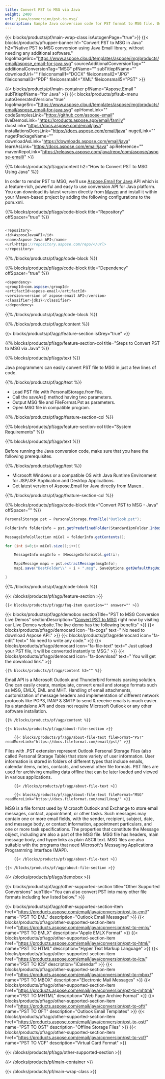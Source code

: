 ```yaml
---
title: Convert PST to MSG via Java 
weight: 2400
url: /java/conversion/pst-to-msg/ 
description: Sample Java conversion code for PST format to MSG file. Use this example code to export message to MSG within any Web or Desktop Java based application.
---
```


{{< blocks/products/pf/main-wrap-class isAutogenPage="true">}}
{{< blocks/products/pf/upper-banner h1="Convert PST to MSG in Java" h2="Native PST to MSG conversion using Java Email library, without needing any additional software." logoImageSrc="https://www.aspose.cloud/templates/aspose/img/products/email/aspose_email-for-java.svg" sourceAdditionalConversionTag="" additionalConversionTag="MSG" pfName="" subTitlepfName="" downloadUrl="" fileiconsmall1="DOCX" fileiconsmall2="JPG" fileiconsmall3="PDF" fileiconsmall4="XML" fileiconsmall5="PST" >}}

{{< blocks/products/pf/main-container pfName="Aspose.Email " subTitlepfName="for Java" >}}
{{< blocks/products/pf/sub-menu autoGeneratedVersion="true" logoImageSrc="https://www.aspose.cloud/templates/aspose/img/products/email/aspose_email-for-java.svg" apiHomeLink="" codeSamplesLink="https://github.com/aspose-email" liveDemosLink="https://products.aspose.app/email/family" docsLink="https://docs.aspose.com/email/java" installationsDocsLink="https://docs.aspose.com/email/java" nugetLink="" nugetPackageName="" downloadAsLink="https://downloads.aspose.com/email/java" learnAsLink="https://docs.aspose.com/email/java" apiReference="" mavenRepoLink="https://releases.aspose.com/java/repo/com/aspose/aspose-email/" >}}

{{% blocks/products/pf/agp/content h2="How to Convert PST to MSG Using Java" %}}

 In order to render PST to MSG, we’ll use
 [Aspose.Email for Java](https://products.aspose.com/email/java/) 
 API which is a feature-rich, powerful and easy to use conversion API for Java platform. You can download its latest version directly from
 [Maven](https://releases.aspose.com/java/repo/com/aspose/aspose-email/) 
 and install it within your Maven-based project by adding the following configurations to the pom.xml.

{{% blocks/products/pf/agp/code-block title="Repository" offSpacer="true" %}}

```cs

<repository>
<id>AsposeJavaAPI</id>
<name>Aspose Java API</name>
<url>https://repository.aspose.com/repo/</url>
</repository>

```

{{% /blocks/products/pf/agp/code-block %}}

{{% blocks/products/pf/agp/code-block title="Dependency" offSpacer="true" %}}

```cs
<dependency>
<groupId>com.aspose</groupId>
<artifactId>aspose-email</artifactId>
<version>version of aspose-email API</version>
<classifier>jdk17</classifier>
</dependency>

```

{{% /blocks/products/pf/agp/code-block %}}

{{% /blocks/products/pf/agp/content %}}

{{< blocks/products/pf/agp/feature-section isGrey="true" >}}

{{% blocks/products/pf/agp/feature-section-col title="Steps to Convert PST to MSG via Java" %}}

{{% blocks/products/pf/agp/text %}}

 Java programmers can easily convert PST file to MSG in just a few lines of code.

{{% /blocks/products/pf/agp/text %}}

+  Load PST file with PersonalStorage.fromFile.
+  Call the saveAs() method having two parameters.
+  Output MSG file and FileFormat.Pst as parameters.
+  Open MSG file in compatible program.

{{% /blocks/products/pf/agp/feature-section-col %}}

{{% blocks/products/pf/agp/feature-section-col title="System Requirements" %}}

{{% blocks/products/pf/agp/text %}}

 Before running the Java conversion code, make sure that you have the following prerequisites.

{{% /blocks/products/pf/agp/text %}}

-  Microsoft Windows or a compatible OS with Java Runtime Environment for JSP/JSF Application and Desktop Applications.
-  Get latest version of Aspose.Email for Java directly from
 [Maven](https://releases.aspose.com/java/repo/com/aspose/aspose-email/)  .

{{% /blocks/products/pf/agp/feature-section-col %}}

{{% blocks/products/pf/agp/code-block title="Convert PST to MSG - Java" offSpacer="" %}}

```cs
PersonalStorage pst = PersonalStorage.fromFile("Outlook.pst");

FolderInfo folderInfo = pst.getPredefinedFolder(StandardIpmFolder.Inbox);

MessageInfoCollection miCol = folderInfo.getContents();

for (int i=0;i< miCol.size();i++){

	MessageInfo msgInfo = (MessageInfo)miCol.get(i);

	MapiMessage mapi = pst.extractMessage(msgInfo);
	mapi.save("DestFolder\\" + i + ".msg", SaveOptions.getDefaultMsgUnicode());

}    

```

{{% /blocks/products/pf/agp/code-block %}}

{{< /blocks/products/pf/agp/feature-section >}}

    {{< blocks/products/pf/agp/faq-item question="" answer="" >}}
 

<!-- aboutfile Starts -->

{{< blocks/products/pf/agp/demobox sectionTitle="PST to MSG Conversion Live Demos" sectionDescription="[Convert PST to MSG](https://products.aspose.app/email/conversion/pst-to-msg) right now by visiting our Live Demos website.The live demo has the following benefits" >}}
        {{< blocks/products/pf/agp/democard icon="fa-cogs" text=" No need to download Aspose API." >}}
        {{< blocks/products/pf/agp/democard icon="fa-edit" text=" No need to write any code." >}}
        {{< blocks/products/pf/agp/democard icon="fa-file-text" text=" Just upload your PST file, it will be converted instantly to MSG." >}}
        {{< blocks/products/pf/agp/democard icon="fa-download" text=" You will get the download link." >}}

    {{% blocks/products/pf/agp/content h2="" %}}

 Email API is a Microsoft Outlook and Thunderbird formats parsing solution. One can easily create, manipulate, convert email and storage formats such as MSG, EMLX, EML and MHT. Handling of email attachments, customization of message headers and implementation of different network protocols like POP3, IMAP & SMTP to send & receive emails is much easier. Its a standalone API and does not require Microsoft Outlook or any other software installation. 



    {{% /blocks/products/pf/agp/content %}}

    {{< blocks/products/pf/agp/about-file-section >}}

        {{< blocks/products/pf/agp/about-file-text fileFormat="PST" readMoreLink="https://docs.fileformat.com/email/pst/" >}}

Files with .PST extension represent Outlook Personal Storage Files (also called Personal Storage Table) that store variety of user information. User information is stored in folders of different types that include emails, calendar items, notes, contacts, and several other file formats. PST files are used for archiving emailing data offline that can be later loaded and viewed in various applications.


        {{< /blocks/products/pf/agp/about-file-text >}}

        {{< blocks/products/pf/agp/about-file-text fileFormat="MSG" readMoreLink="https://docs.fileformat.com/email/msg/" >}}

MSG is a file format used by Microsoft Outlook and Exchange to store email messages, contact, appointment, or other tasks. Such messages may contain one or more email fields, with the sender, recipient, subject, date, and message body, or contact information, appointment particulars, and one or more task specifications. The properties that constitute the Message object, including are also a part of the MSG file.  MSG file has headers, main message body, and hyperlinks as plain ASCII text. MSG files are also suitable with the programs that need Microsoft's Messaging Applications Programming Interface (MAPI).


        {{< /blocks/products/pf/agp/about-file-text >}}

    {{< /blocks/products/pf/agp/about-file-section >}}

{{< /blocks/products/pf/agp/demobox >}}

<!-- aboutfile Ends -->

{{< blocks/products/pf/agp/other-supported-section title="Other Supported Conversions" subTitle="You can also convert PST into many other file formats including few listed below." >}}

{{< blocks/products/pf/agp/other-supported-section-item href="https://products.aspose.com/email/java/conversion/pst-to-eml/" name="PST TO EML" description="Outlook Email Messages" >}}
{{< blocks/products/pf/agp/other-supported-section-item href="https://products.aspose.com/email/java/conversion/pst-to-emlx/" name="PST TO EMLX" description="Apple EMLX Format" >}}
{{< blocks/products/pf/agp/other-supported-section-item href="https://products.aspose.com/email/java/conversion/pst-to-html/" name="PST TO HTML" description="Hyper Text Markup Language" >}}
{{< blocks/products/pf/agp/other-supported-section-item href="https://products.aspose.com/email/java/conversion/pst-to-ics/" name="PST TO ICS" description="iCalendar" >}}
{{< blocks/products/pf/agp/other-supported-section-item href="https://products.aspose.com/email/java/conversion/pst-to-mbox/" name="PST TO MBOX" description="Electronic Mail Messages" >}}
{{< blocks/products/pf/agp/other-supported-section-item href="https://products.aspose.com/email/java/conversion/pst-to-mhtml/" name="PST TO MHTML" description="Web Page Archive Format" >}}
{{< blocks/products/pf/agp/other-supported-section-item href="https://products.aspose.com/email/java/conversion/pst-to-oft/" name="PST TO OFT" description="Outlook Email Templates" >}}
{{< blocks/products/pf/agp/other-supported-section-item href="https://products.aspose.com/email/java/conversion/pst-to-ost/" name="PST TO OST" description="Offline Storage Files" >}}
{{< blocks/products/pf/agp/other-supported-section-item href="https://products.aspose.com/email/java/conversion/pst-to-vcf/" name="PST TO VCF" description="Virtual Card Format" >}}

{{< /blocks/products/pf/agp/other-supported-section >}}

{{< /blocks/products/pf/main-container >}}
    
{{< /blocks/products/pf/main-wrap-class >}}